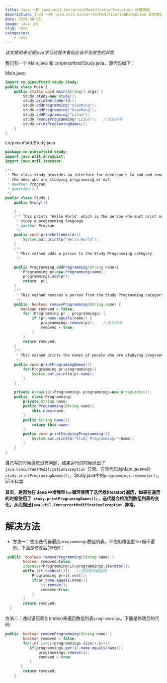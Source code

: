 ```yaml
---
title: Java 一种 java.util.ConcurrentModificationException 异常原因
description: Java 一种 java.util.ConcurrentModificationException 异常原因
date: 2024-09-05
image: java.jpg
slug: Java
categories:
    - Java
---
```


*该文章用来记录java学习过程中看似应该不会发生的异常*

我们有一个 Main.java 和 cn/pinsoftstd/Study.java，源代码如下：

Main.java:
```java
import cn.pinsoftstd.study.Study;
public class Main {
    public static void main(String[] args) {
        Study study=new Study();
        study.printHelloWorld();
        study.addProgramming("XiaoMing");
        study.addProgramming("XiaoHong");
        study.addProgramming("LiJun");
        study.removeProgramming("LiJun");	//发生异常
        study.printProgramingNames(); 	
    }
}
```

cn/pinsoftstd/Study.java
```java
package cn.pinsoftstd.study;
import java.util.ArrayList;
import java.util.Iterator;

/**
 * The class study provides an interface for developers to add and remove
 * the ones who are studying programming or not.
 * @author Program
 * @version 1.0
 */
public class Study {
    public Study(){

    }
    /** This prints "Hello World",which is the person who must print once
     * study a programming language.
     * @author Program
     */
    public void printHelloWorld(){
        System.out.println("Hello World");
    }
    /**
     * This method adds a person to the Study Programming category.
     */

    public Programming addProgramming(String name){
        Programming pr=new Programming(name);
        programmings.add(pr);
        return  pr;
    }
    /**
     * This method removes a person from the Study Programming category.
     */
    public  boolean removeProgramming(String name) {
       boolean removed = false;
        for (Programming pr : programmings) {
            if (pr.name.equals(name)) {
                programmings.remove(pr);	//发生异常
                removed = true;
            }
        }
        return removed;
    }
    /**
     * This method prints the names of people who are studying programming.
     */
    public void printProgramingNames(){
        for(Programming pr:programmings){
            System.out.println(pr.name);
        }
    }

    private ArrayList<Programming> programmings=new ArrayList<>();
    public  class Programming{
        private String name;
        public Programming(String name){
            this.name=name;
        }
        public String name(){
            return this.name;
        }
        public void printStudyingProgramming(){
            System.out.println("Study Programming:"+name);
        }
    }
}
```

自己写的时候感觉没有问题，结果运行的时候抛出了 ``java.ConcurrentModificationException ``异常。异常代码为Main.java中的`` study.printProgramingNames();``，Study.java中的``programmings.remove(pr);``。
![不科学](https://i-blog.csdnimg.cn/direct/2a0481043423416a859a7fb0c73e5ef0.png)


**其实，是因为在 Java 中增强型``for``循环使用了迭代器(iterator)遍历，如果在遍历的时候使用了`` study.printProgramingNames();``，迭代器会检测到数组列表的变化，从而抛出``java.util.ConcurrentModificationException ``异常。**

# 解决方法
- 方法一：使用迭代器遍历``programmings``数组列表，不使用增强型``for``循环遍历。下面是修改后的代码：
```java
 public  boolean removeProgramming(String name) {
        boolean removed=false;
        Iterator<Programming>it=programmings.iterator();
        while (it.hasNext()){	//使用迭代器遍历
            Programming pr=it.next();
            if(pr.name.equals(name)){
                it.remove();
                removed=true;
            }
        }
        return removed;
  }
```
方法二：通过遍历索引(index)来遍历数组列表``programmings``。下面是修改后的代码:
```java
public  boolean removeProgramming(String name) {
        boolean removed = false;
        for(int i=0;i<programmings.size();i++){
           if(programmings.get(i).name.equals(name)){
               programmings.remove(i);
               removed = true;
           }
       }
        return removed;
    }
```

